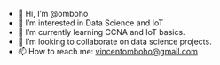 - 👋 Hi, I’m @omboho
- 👀 I’m interested in Data Science and IoT
- 🌱 I’m currently learning CCNA and IoT basics.
- 💞️ I’m looking to collaborate on data science projects.
- 📫 How to reach me: vincentomboho@gmail.com

<!---
omboho/omboho is a ✨ special ✨ repository because its `README.md` (this file) appears on your GitHub profile.
You can click the Preview link to take a look at your changes.
--->

